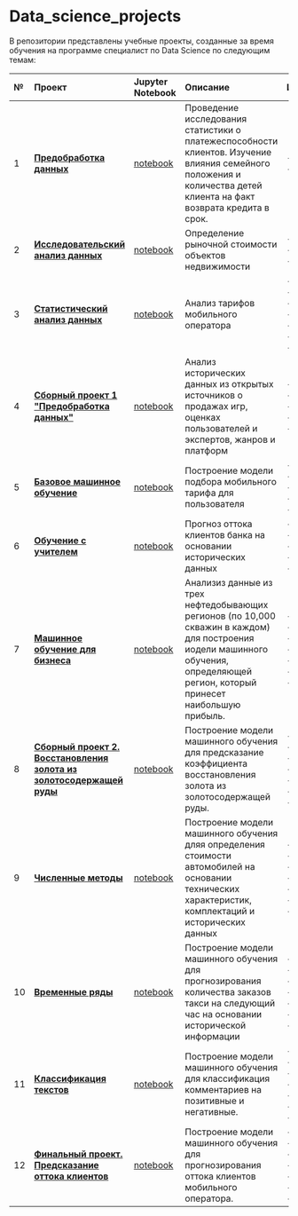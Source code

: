 # Data_science_projects
В репозитории представлены учебные проекты, созданные за время обучения на программе специалист по Data Science по следующим темам:

| № | **Проект** | **Jupyter Notebook** | **Описание** | **Инструменты** |  
|:--|:-----------|:---------------------|:-------------|:----------------|  
| 1 | [**Предобработка данных**]() | [notebook](https://github.com/RomanenkoMaksim/Yandex.Practicum-Priojects/blob/main/project_1.ipynb) | Проведение исследования статистики о платежеспособности клиентов. Изучение влияния семейного положения и количества детей клиента на факт возврата кредита в срок. | - python<br>- pandas<br> |
| 2 | [**Исследовательский анализ данных**]() | [notebook]() | Определение рыночной стоимости объектов недвижимости | - python<br>- pandas<br>- matplotlib |  
| 3 | [**Статистический анализ данных**]() | [notebook]() | Анализ тарифов мобильного оператора | - python<br>- pandas<br>- scipy<br>- math<br>- matplotlib<br>- seaborn<br>- plotly |  
| 4 | [**Сборный проект 1 "Предобработка данных"**]() | [notebook]() | Анализ исторических данных из открытых источников о продажах игр, оценках пользователей и экспертов, жанров и платформ | - python<br>- pandas<br>- scipy<br>- matplotlib<br>- seaborn |  
| 5 | [**Базовое машинное обучение**]() | [notebook]() | Построение модели подбора мобильного тарифа для пользователя | - python<br>- pandas<br>- sklearn<br>- matplotlib<br>- seaborn |  
| 6 | [**Обучение с учителем**]() | [notebook]() | Прогноз оттока клиентов банка на основании исторических данных | - python<br>- pandas<br>- sklearn<br>- matplotlib<br>- seaborn |  
| 7 | [**Машинное обучение для бизнеса**]() | [notebook]() | Анализиз данные из трех нефтедобывающих регионов (по 10,000 скважин в каждом) для построения иодели машинного обучения, определяющей регион, который принесет наибольшую прибыль. | - python<br>- pandas<br>- numpy<br>- sklearn<br>- scipy<br>- matplotlib<br>- seaborn |  
| 8 | [**Сборный проект 2. Восстановления золота из золотосодержащей руды**]() | [notebook]() | Построение модели машинного обучения для предсказание коэффициента восстановления золота из золотосодержащей руды. | - python<br>- pandas<br>- numpy<br>- sklearn<br>- scipy<br>- matplotlib<br>- seaborn |  
| 9 | [**Численные методы**]() | [notebook]() | Построение модели машинного обучения дляя определения стоимости автомобилей на основании технических характеристик, комплектаций и исторических данных | - python<br>- pandas<br>- sklearn<br>- lightgbm<br>- matplotlib<br>- seaborn<br>- flask |  
| 10 | [**Временные ряды**]() | [notebook]() | Построение модели машинного обучения для прогнозирования количества заказов такси на следующий час на основании исторической информации | - python<br>- pandas<br>- numpy<br>- sklearn<br>- statsmodels<br>- matplotlib<br>- seaborn |  
| 11 | [**Классификация текстов**]() | [notebook]() | Построение модели машинного обучения для классификация комментариев на позитивные и негативные.  | - python<br>- pandas<br>- numpy<br>- sklearn<br>- nltk<br>- matplotlib<br>- Spacy |  
| 12 | [**Финальный проект. Предсказание оттока клиентов**]() | [notebook]() | Построение модели машинного обучения для прогнозирования оттока клиентов мобильного оператора. | - python<br>- pandas<br>- numpy<br>- sklearn<br>- matplotlib<br>- seaborn<br>- catboost  

